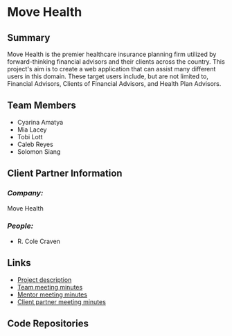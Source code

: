 # Move Health

## **Summary**

Move Health is the premier healthcare insurance planning firm utilized by forward-thinking financial advisors and their clients across the country. This project's aim is to create a web application that can assist many different users in this domain. These target users include, but are not limited to, Financial Advisors, Clients of Financial Advisors, and Health Plan Advisors. 

## **Team Members**

- Cyarina Amatya
- Mia Lacey
- Tobi Lott
- Caleb Reyes
- Solomon Siang

## **Client Partner Information**

### *Company:*
Move Health

### *People:*
- R. Cole Craven


## **Links**

- [Project description](ProjectDescription.md)
- [Team meeting minutes](MeetingMinutes/Team)
- [Mentor meeting minutes](MeetingMinutes/Mentor)
- [Client partner meeting minutes](MeetingMinutes/ClientPartner)


## **Code Repositories**



